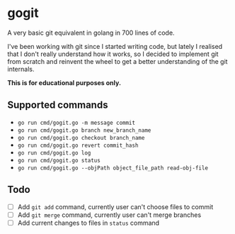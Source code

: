 # gogit

A very basic git equivalent in golang in 700 lines of code.

I've been working with git since I started writing code, but lately I realised that I don't really understand how it works, so I decided to implement git from scratch and reinvent the wheel to get a better understanding of the git internals.

**This is for educational purposes only.**


## Supported commands

- `go run cmd/gogit.go -m message commit`
- `go run cmd/gogit.go branch new_branch_name`
- `go run cmd/gogit.go checkout branch_name`
- `go run cmd/gogit.go revert commit_hash`
- `go run cmd/gogit.go log`
- `go run cmd/gogit.go status`
- `go run cmd/gogit.go --objPath object_file_path read-obj-file`


## Todo

- [ ] Add `git add` command, currently user can't choose files to commit
- [ ] Add `git merge` command, currently user can't merge branches
- [ ] Add current changes to files in `status` command